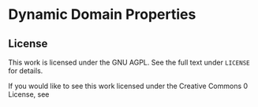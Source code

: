 # Dynamic Domain Properties



## License

This work is licensed under the GNU AGPL.  See the full text under `LICENSE` for details.

If you would like to see this work licensed under the Creative Commons 0 License, see 
